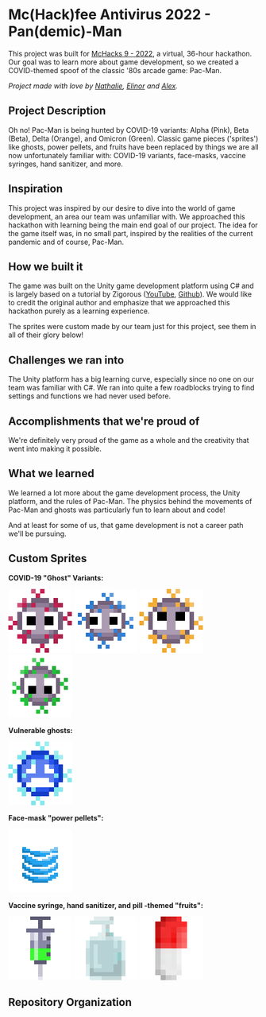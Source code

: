 # Mc(Hack)fee Antivirus 2022 - Pan(demic)-Man

This project was built for [McHacks 9 - 2022](https://www.mchacks.ca), a virtual, 36-hour hackathon. Our goal was to learn more about game development, so we created a COVID-themed spoof of the classic '80s arcade game: Pac-Man. 

_Project made with love by [Nathalie](https://github.com/nredick), [Elinor](https://github.com/elinorpd) and [Alex](https://github.com/allu5662)._

## Project Description

Oh no! Pac-Man is being hunted by COVID-19 variants: Alpha (Pink), Beta (Beta), Delta (Orange), and Omicron (Green). Classic game pieces ('sprites') like ghosts, power pellets, and fruits have been replaced by things we are all now unfortunately familiar with: COVID-19 variants, face-masks, vaccine syringes, hand sanitizer, and more.

<!-- In the hopes of creating an educational gamespace, there are informative messages about COVID safety between game rounds.-->

## Inspiration
This project was inspired by our desire to dive into the world of game development, an area our team was unfamiliar with. We approached this hackathon with learning being the main end goal of our project. The idea for the game itself was, in no small part, inspired by the realities of the current pandemic and of course, Pac-Man. 

## How we built it
The game was built on the Unity game development platform using C# and is largely based on a tutorial by Zigorous ([YouTube](https://youtu.be/TKt_VlMn_aA), [Github](https://github.com/zigurous/unity-pacman-tutorial)). We would like to credit the original author and emphasize that we approached this hackathon purely as a learning experience. 

The sprites were custom made by our team just for this project, see them in all of their glory below!

## Challenges we ran into
The Unity platform has a big learning curve, especially since no one on our team was familiar with C#. We ran into quite a few roadblocks trying to find settings and functions we had never used before. 

## Accomplishments that we're proud of
We're definitely very proud of the game as a whole and the creativity that went into making it possible. 

## What we learned
We learned a lot more about the game development process, the Unity platform, and the rules of Pac-Man. The physics behind the movements of Pac-Man and ghosts was particularly fun to learn about and code! 

And at least for some of us, that game development is not a career path we'll be pursuing. 

## Custom Sprites

**COVID-19 "Ghost" Variants:**

![alpha](demo_images/big_ghost_alpha.png)
![alpha](demo_images/CovidBig3.png)
![alpha](demo_images/CovidBig2.png)
![alpha](demo_images/CovidBig4.png)

**Vulnerable ghosts:**

![dead](demo_images/BlueGhostBig.png)

**Face-mask "power pellets":** 

![dead](demo_images/big_mask.png)

**Vaccine syringe, hand sanitizer, and pill -themed "fruits":**

![syringe](demo_images/large_syringe.png)
![sanitizer](demo_images/big_sanitiser.png)
![pill](demo_images/PillExtraBig.png)

## Repository Organization



